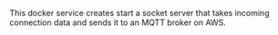 This docker service creates start a socket server that takes incoming connection data
and sends it to an MQTT broker on AWS.
